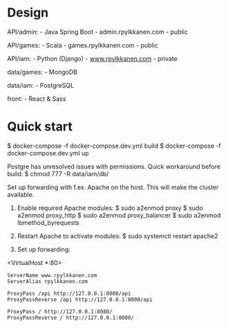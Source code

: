 # Design #

API/admin:
    - Java Spring Boot
    - admin.rpylkkanen.com
    - public

API/games:
    - Scala
    - games.rpylkkanen.com
    - public

API/iam:
    - Python (Django)
    - www.rpylkkanen.com
    - private

data/games:
    - MongoDB

data/iam:
    - PostgreSQL

front:
    - React & Sass

# Quick start #

$ docker-compose -f docker-compose.dev.yml build
$ docker-compose -f docker-compose.dev.yml up

Postgre has unresolved issues with permissions.
Quick workaround before build:
$ chmod 777 -R data/iam/db/

Set up forwarding with f.ex. Apache on the host.
This will make the cluster available.

1. Enable required Apache modules:
$ sudo a2enmod proxy
$ sudo a2enmod proxy_http
$ sudo a2enmod proxy_balancer
$ sudo a2enmod lbmethod_byrequests

2. Restart Apache to activate modules:
$ sudo systemctl restart apache2

3. Set up forwarding:

<VirtualHost *:80>

	ServerName www.rpylkkanen.com
	ServerAlias rpylkkanen.com

	ProxyPass /api http://127.0.0.1:8000/api
	ProxyPassReverse /api http://127.0.0.1:8000/api

	ProxyPass / http://127.0.0.1:8080/
	ProxyPassReverse / http://127.0.0.1:8080/

</VirtualHost>
